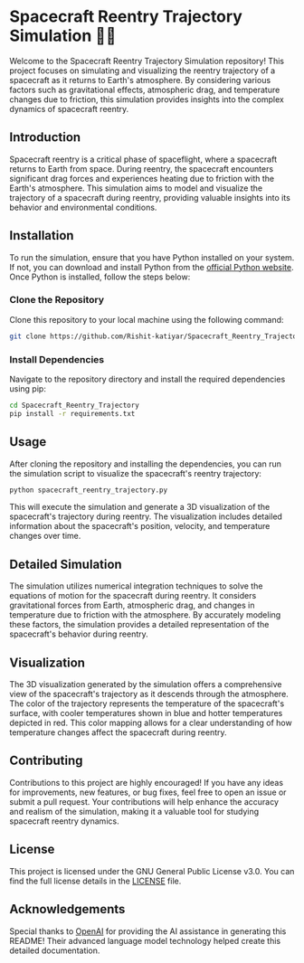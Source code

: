 # Spacecraft Reentry Trajectory Simulation 🚀🔥

Welcome to the Spacecraft Reentry Trajectory Simulation repository! This project focuses on simulating and visualizing the reentry trajectory of a spacecraft as it returns to Earth's atmosphere. By considering various factors such as gravitational effects, atmospheric drag, and temperature changes due to friction, this simulation provides insights into the complex dynamics of spacecraft reentry.

## Introduction

Spacecraft reentry is a critical phase of spaceflight, where a spacecraft returns to Earth from space. During reentry, the spacecraft encounters significant drag forces and experiences heating due to friction with the Earth's atmosphere. This simulation aims to model and visualize the trajectory of a spacecraft during reentry, providing valuable insights into its behavior and environmental conditions.

## Installation

To run the simulation, ensure that you have Python installed on your system. If not, you can download and install Python from the [official Python website](https://www.python.org/). Once Python is installed, follow the steps below:

### Clone the Repository

Clone this repository to your local machine using the following command:

```bash
git clone https://github.com/Rishit-katiyar/Spacecraft_Reentry_Trajectory.git
```

### Install Dependencies

Navigate to the repository directory and install the required dependencies using pip:

```bash
cd Spacecraft_Reentry_Trajectory
pip install -r requirements.txt
```

## Usage

After cloning the repository and installing the dependencies, you can run the simulation script to visualize the spacecraft's reentry trajectory:

```bash
python spacecraft_reentry_trajectory.py
```

This will execute the simulation and generate a 3D visualization of the spacecraft's trajectory during reentry. The visualization includes detailed information about the spacecraft's position, velocity, and temperature changes over time.

## Detailed Simulation

The simulation utilizes numerical integration techniques to solve the equations of motion for the spacecraft during reentry. It considers gravitational forces from Earth, atmospheric drag, and changes in temperature due to friction with the atmosphere. By accurately modeling these factors, the simulation provides a detailed representation of the spacecraft's behavior during reentry.

## Visualization

The 3D visualization generated by the simulation offers a comprehensive view of the spacecraft's trajectory as it descends through the atmosphere. The color of the trajectory represents the temperature of the spacecraft's surface, with cooler temperatures shown in blue and hotter temperatures depicted in red. This color mapping allows for a clear understanding of how temperature changes affect the spacecraft during reentry.

## Contributing

Contributions to this project are highly encouraged! If you have any ideas for improvements, new features, or bug fixes, feel free to open an issue or submit a pull request. Your contributions will help enhance the accuracy and realism of the simulation, making it a valuable tool for studying spacecraft reentry dynamics.

## License

This project is licensed under the GNU General Public License v3.0. You can find the full license details in the [LICENSE](LICENSE) file.

## Acknowledgements

Special thanks to [OpenAI](https://openai.com) for providing the AI assistance in generating this README! Their advanced language model technology helped create this detailed documentation.
